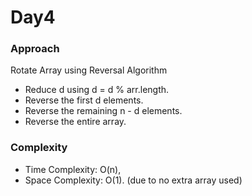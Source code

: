 # Day4

### Approach

Rotate Array using Reversal Algorithm
- Reduce d using d = d % arr.length.
- Reverse the first d elements.
- Reverse the remaining n - d elements.
- Reverse the entire array.

### Complexity
- Time Complexity: O(n),
- Space Complexity: O(1). (due to no extra array used)